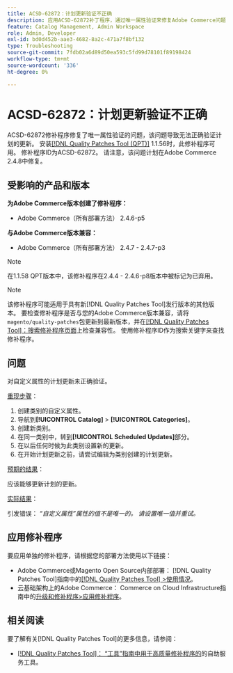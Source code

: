 ```yaml
---
title: ACSD-62872：计划更新验证不正确
description: 应用ACSD-62872补丁程序，通过唯一属性验证来修复Adobe Commerce问题，该问题导致未正确验证计划的更新。
feature: Catalog Management, Admin Workspace
role: Admin, Developer
exl-id: bd0d452b-aae3-4682-8a2c-471a7f8bf132
type: Troubleshooting
source-git-commit: 7fdb02a6d89d50ea593c5fd99d78101f89198424
workflow-type: tm+mt
source-wordcount: '336'
ht-degree: 0%

---
```


# ACSD-62872：计划更新验证不正确

ACSD-62872修补程序修复了唯一属性验证的问题，该问题导致无法正确验证计划的更新。 安装[[!DNL Quality Patches Tool (QPT)]](/help/tools/quality-patches-tool/quality-patches-tool-to-self-serve-quality-patches.md) 1.1.56时，此修补程序可用。 修补程序ID为ACSD-62872。 请注意，该问题计划在Adobe Commerce 2.4.8中修复。

## 受影响的产品和版本

**为Adobe Commerce版本创建了修补程序：**

* Adobe Commerce（所有部署方法） 2.4.6-p5

**与Adobe Commerce版本兼容：**

* Adobe Commerce（所有部署方法） 2.4.7 - 2.4.7-p3

>[!NOTE]
>
>在1.1.58 QPT版本中，该修补程序在2.4.4 - 2.4.6-p8版本中被标记为已弃用。

>[!NOTE]
>
>该修补程序可能适用于具有新[!DNL Quality Patches Tool]发行版本的其他版本。 要检查修补程序是否与您的Adobe Commerce版本兼容，请将`magento/quality-patches`包更新到最新版本，并在[[!DNL Quality Patches Tool]：搜索修补程序页面](https://experienceleague.adobe.com/tools/commerce-quality-patches/index.html)上检查兼容性。 使用修补程序ID作为搜索关键字来查找修补程序。

## 问题

对自定义属性的计划更新未正确验证。

<u>重现步骤</u>：

1. 创建类别的自定义属性。
1. 导航到&#x200B;**[!UICONTROL Catalog]** > **[!UICONTROL Categories]**。
1. 创建新类别。
1. 在同一类别中，转到&#x200B;**[!UICONTROL Scheduled Updates]**&#x200B;部分。
1. 在以后任何时候为此类别设置新的更新。
1. 在开始计划更新之前，请尝试编辑为类别创建的计划更新。

<u>预期的结果</u>：

应该能够更新计划的更新。

<u>实际结果</u>：

引发错误： *“自定义属性”属性的值不是唯一的。 请设置唯一值并重试。*

## 应用修补程序

要应用单独的修补程序，请根据您的部署方法使用以下链接：

* Adobe Commerce或Magento Open Source内部部署： [!DNL Quality Patches Tool]指南中的[[!DNL Quality Patches Tool] >使用情况](/help/tools/quality-patches-tool/usage.md)。
* 云基础架构上的Adobe Commerce： Commerce on Cloud Infrastructure指南中的[升级和修补程序>应用修补程序](https://experienceleague.adobe.com/en/docs/commerce-cloud-service/user-guide/develop/upgrade/apply-patches)。

## 相关阅读

要了解有关[!DNL Quality Patches Tool]的更多信息，请参阅：

* [[!DNL Quality Patches Tool]： “工具”指南中用于高质量修补程序的](/help/tools/quality-patches-tool/quality-patches-tool-to-self-serve-quality-patches.md)的自助服务工具。
